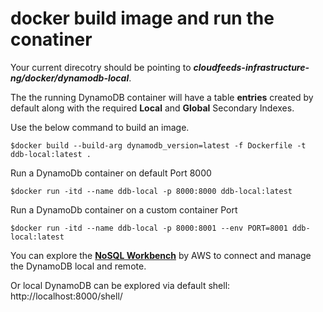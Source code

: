 # docker build image and run the conatiner
Your current direcotry should be pointing to ***cloudfeeds-infrastructure-ng/docker/dynamodb-local***. 

The the running DynamoDB container will have a table **entries** created by default along with the required **Local** and **Global** Secondary Indexes.

Use the below command to build an image.
```
$docker build --build-arg dynamodb_version=latest -f Dockerfile -t ddb-local:latest .
```
Run a DynamoDb container on default Port 8000
```
$docker run -itd --name ddb-local -p 8000:8000 ddb-local:latest
```
Run a DynamoDb container on a custom container Port

```
$docker run -itd --name ddb-local -p 8000:8001 --env PORT=8001 ddb-local:latest
```
You can explore the **[NoSQL Workbench](https://docs.aws.amazon.com/amazondynamodb/latest/developerguide/workbench.html)** by AWS to connect and manage the DynamoDB local and remote.

Or local DynamoDB can be explored via default shell: http://localhost:8000/shell/




